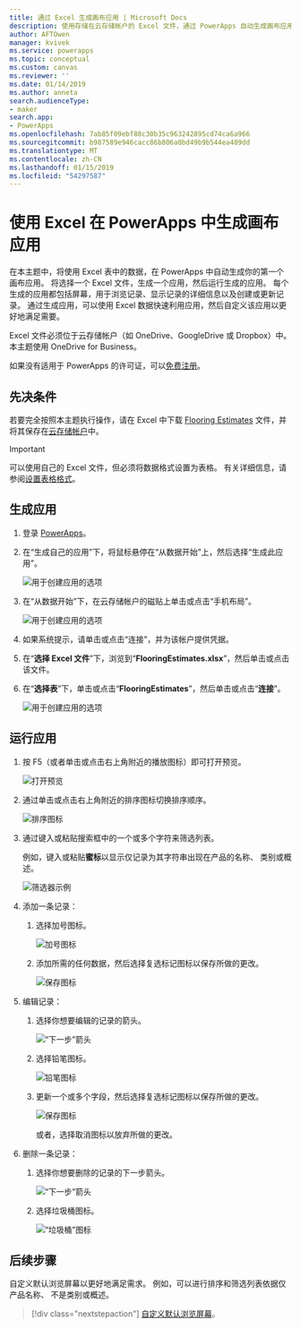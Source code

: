 ```yaml
---
title: 通过 Excel 生成画布应用 | Microsoft Docs
description: 使用存储在云存储帐户的 Excel 文件，通过 PowerApps 自动生成画布应用
author: AFTOwen
manager: kvivek
ms.service: powerapps
ms.topic: conceptual
ms.custom: canvas
ms.reviewer: ''
ms.date: 01/14/2019
ms.author: anneta
search.audienceType:
- maker
search.app:
- PowerApps
ms.openlocfilehash: 7ab85f09ebf88c30b35c963242895cd74ca6a966
ms.sourcegitcommit: b987589e946cacc86b806a0bd49b9b544ea489dd
ms.translationtype: MT
ms.contentlocale: zh-CN
ms.lasthandoff: 01/15/2019
ms.locfileid: "54297587"
---
```

# <a name="generate-a-canvas-app-from-excel-in-powerapps"></a>使用 Excel 在 PowerApps 中生成画布应用

在本主题中，将使用 Excel 表中的数据，在 PowerApps 中自动生成你的第一个画布应用。 将选择一个 Excel 文件，生成一个应用，然后运行生成的应用。 每个生成的应用都包括屏幕，用于浏览记录、显示记录的详细信息以及创建或更新记录。 通过生成应用，可以使用 Excel 数据快速利用应用，然后自定义该应用以更好地满足需要。 

Excel 文件必须位于云存储帐户（如 OneDrive、GoogleDrive 或 Dropbox）中。 本主题使用 OneDrive for Business。

如果没有适用于 PowerApps 的许可证，可以[免费注册](../signup-for-powerapps.md)。

## <a name="prerequisites"></a>先决条件

若要完全按照本主题执行操作，请在 Excel 中下载 [Flooring Estimates](https://az787822.vo.msecnd.net/documentation/get-started-from-data/FlooringEstimates.xlsx) 文件，并将其保存在[云存储帐户](connections/cloud-storage-blob-connections.md)中。

> [!IMPORTANT]
> 可以使用自己的 Excel 文件，但必须将数据格式设置为表格。 有关详细信息，请参阅[设置表格格式](how-to-excel-tips.md)。 

## <a name="generate-the-app"></a>生成应用

1. 登录 [PowerApps](https://web.powerapps.com?utm_source=padocs&utm_medium=linkinadoc&utm_campaign=referralsfromdoc)。

1. 在“生成自己的应用”下，将鼠标悬停在“从数据开始”上，然后选择“生成此应用”。

    ![用于创建应用的选项](./media/get-started-create-from-data/start-from-data.png)

1. 在“从数据开始”下，在云存储帐户的磁贴上单击或点击“手机布局”。

    ![用于创建应用的选项](./media/get-started-create-from-data/odfb-tile.png)

1. 如果系统提示，请单击或点击“连接”，并为该帐户提供凭据。

1. 在“**选择 Excel 文件**”下，浏览到“**FlooringEstimates.xlsx**”，然后单击或点击该文件。 

1. 在“**选择表**”下，单击或点击“**FlooringEstimates**”，然后单击或点击“**连接**”。

    ![用于创建应用的选项](./media/get-started-create-from-data/choose-table.png)

## <a name="run-the-app"></a>运行应用

1. 按 F5（或者单击或点击右上角附近的播放图标）即可打开预览。

    ![打开预览](./media/get-started-create-from-data/open-preview.png)

1. 通过单击或点击右上角附近的排序图标切换排序顺序。

    ![排序图标](./media/get-started-create-from-data/sort-icon.png)

1. 通过键入或粘贴搜索框中的一个或多个字符来筛选列表。

    例如，键入或粘贴**蜜标**以显示仅记录为其字符串出现在产品的名称、 类别或概述。

    ![筛选器示例](./media/get-started-create-from-data/filter-example.png)

1. 添加一条记录：

    1. 选择加号图标。

        ![加号图标](./media/get-started-create-from-data/plus-icon.png)

    1. 添加所需的任何数据，然后选择复选标记图标以保存所做的更改。

        ![保存图标](./media/get-started-create-from-data/save-icon.png)

1. 编辑记录：

    1. 选择你想要编辑的记录的箭头。

        ![“下一步”箭头](./media/get-started-create-from-data/next-arrow.png)

    1. 选择铅笔图标。

        ![铅笔图标](./media/get-started-create-from-data/pencil-icon.png)

    1. 更新一个或多个字段，然后选择复选标记图标以保存所做的更改。

        ![保存图标](./media/get-started-create-from-data/save-icon.png)

        或者，选择取消图标以放弃所做的更改。

1. 删除一条记录：

    1. 选择你想要删除的记录的下一步箭头。

        ![“下一步”箭头](./media/get-started-create-from-data/next-arrow.png)

    1. 选择垃圾桶图标。

        ![“垃圾桶”图标](./media/get-started-create-from-data/trash-icon.png)

## <a name="next-steps"></a>后续步骤

自定义默认浏览屏幕以更好地满足需求。 例如，可以进行排序和筛选列表依据仅产品名称、 不是类别或概述。

> [!div class="nextstepaction"]
> [自定义默认浏览屏幕](customize-layout-sharepoint.md)。
